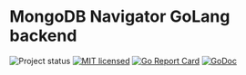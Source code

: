 MongoDB Navigator GoLang backend
================================
![Project status](https://img.shields.io/badge/version-0.0.2-yellow.svg)
[![MIT licensed](https://img.shields.io/badge/license-MIT-brightgreen.svg)](https://github.com/MongoDBNavigator/go-backend/blob/master/LICENSE)
[![Go Report Card](https://goreportcard.com/badge/github.com/MongoDBNavigator/go-backend?cache=0)](https://goreportcard.com/report/github.com/MongoDBNavigator/go-backend)
[![GoDoc](https://godoc.org/github.com/MongoDBNavigator/go-backend?status.svg)](https://godoc.org/github.com/MongoDBNavigator/go-backend)
